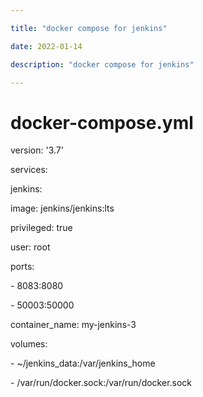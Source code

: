 ```yaml
---

title: "docker compose for jenkins"

date: 2022-01-14

description: "docker compose for jenkins"

---
```




# docker-compose.yml



version: '3.7'  

services:  

jenkins:  

image: jenkins/jenkins:lts  

privileged: true  

user: root  

ports:  

\- 8083:8080  

\- 50003:50000  

container_name: my-jenkins-3  

volumes:  

\- ~/jenkins_data:/var/jenkins_home  

\- /var/run/docker.sock:/var/run/docker.sock



